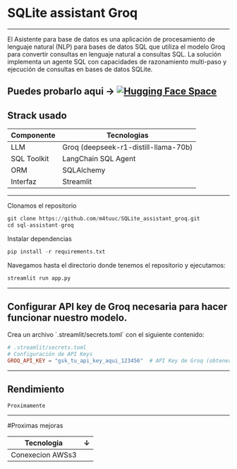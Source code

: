 # SQLite assistant Groq
---
El Asistente para base de datos es una aplicación de procesamiento de lenguaje natural (NLP) para bases de datos SQL que utiliza el modelo Groq para convertir consultas en lenguaje natural a consultas SQL. La solución implementa un agente SQL con capacidades de razonamiento multi-paso y ejecución de consultas en bases de datos SQLite.

Puedes probarlo aqui ->  [![Hugging Face Space](https://img.shields.io/badge/Hugging%20Face-Space-blue?logo=huggingface)](https://huggingface.co/spaces/M4tuuc/SQLite_assistant_groq)  
---
<h2>Strack usado</h2>

| Componente | Tecnologias |
| --- | --- |
| LLM | Groq (deepseek-r1-distill-llama-70b) |
| SQL Toolkit | LangChain SQL Agent |
| ORM | SQLAlchemy |
| Interfaz | Streamlit |

---
Clonamos el repositorio
```python
git clone https://github.com/m4tuuc/SQLite_assistant_groq.git
cd sql-assistant-groq
```

Instalar dependencias
```python
pip install -r requirements.txt
```

Navegamos hasta el directorio donde tenemos el repositorio y ejecutamos:
```python
streamlit run app.py
```

---

<h2>Configurar API key de Groq necesaria para hacer funcionar nuestro modelo.</h2>
Crea un archivo `.streamlit/secrets.toml` con el siguiente contenido:

```toml
# .streamlit/secrets.toml
# Configuración de API Keys
GROQ_API_KEY = "gsk_tu_api_key_aqui_123456"  # API Key de Groq (obtener en console.groq.com)

```
---
<h2>Rendimiento</h2>

```
Proximamente
```
---

#Proximas mejoras

| Tecnologia | ↓ |
| --- | --- |
| Conexecion AWSs3 |   |

